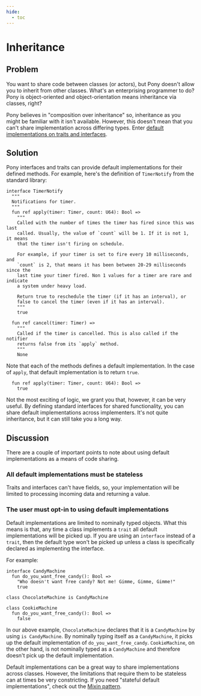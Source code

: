 ```yaml
---
hide:
  - toc
---
```


# Inheritance

## Problem

You want to share code between classes (or actors), but Pony doesn't allow you to inherit from other classes. What's an enterprising programmer to do? Pony is object-oriented and object-orientation means inheritance via classes, right?

Pony believes in "composition over inheritance" so, inheritance as you might be familiar with it isn't available. However, this doesn't mean that you can't share implementation across differing types. Enter [default implementations on traits and interfaces](https://tutorial.ponylang.io/types/traits-and-interfaces.html).

## Solution

Pony interfaces and traits can provide default implementations for their defined methods. For example, here's the definition of `TimerNotify` from the standard library:

```pony
interface TimerNotify
  """
  Notifications for timer.
  """
  fun ref apply(timer: Timer, count: U64): Bool =>
    """
    Called with the number of times the timer has fired since this was last
    called. Usually, the value of `count` will be 1. If it is not 1, it means
    that the timer isn't firing on schedule.

    For example, if your timer is set to fire every 10 milliseconds, and
    `count` is 2, that means it has been between 20-29 milliseconds since the
    last time your timer fired. Non 1 values for a timer are rare and indicate
    a system under heavy load.

    Return true to reschedule the timer (if it has an interval), or
    false to cancel the timer (even if it has an interval).
    """
    true

  fun ref cancel(timer: Timer) =>
    """
    Called if the timer is cancelled. This is also called if the notifier
    returns false from its `apply` method.
    """
    None
```

Note that each of the methods defines a default implementation. In the case of `apply`, that default implementation is to return `true`.

```pony
  fun ref apply(timer: Timer, count: U64): Bool =>
    true
```

Not the most exciting of logic, we grant you that, however, it can be very useful. By defining standard interfaces for shared functionality, you can share default implementations across implementers. It's not quite inheritance, but it can still take you a long way.

## Discussion

There are a couple of important points to note about using default implementations as a means of code sharing.

### All default implementations must be stateless

Traits and interfaces can't have fields, so, your implementation will be limited to processing incoming data and returning a value.

### The user must opt-in to using default implementations

Default implementations are limited to nominally typed objects. What this means is that, any time a class implements a `trait` all default implementations will be picked up. If you are using an `interface` instead of a `trait`, then the default type won't be picked up unless a class is specifically declared as implementing the interface.

For example:

```pony
interface CandyMachine
  fun do_you_want_free_candy(): Bool =>
    "Who doesn't want free candy? Not me! Gimme, Gimme, Gimme!"
    true

class ChocolateMachine is CandyMachine

class CookieMachine
  fun do_you_want_free_candy(): Bool =>
    false
```

In our above example, `ChocolateMachine` declares that it is a `CandyMachine` by using `is CandyMachine`. By nominally typing itself as a `CandyMachine`, it picks up the default implementation of `do_you_want_free_candy`. `CookieMachine`, on the other hand, is not nominally typed as a `CandyMachine` and therefore doesn't pick up the default implementation.

Default implementations can be a great way to share implementations across classes. However, the limitations that require them to be stateless can at times be very constricting. If you need "stateful default implementations", check out the [Mixin pattern](mixin.md).
